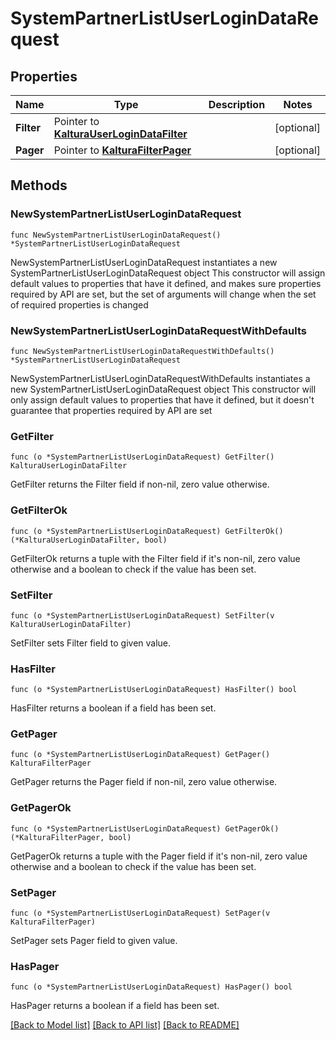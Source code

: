 # SystemPartnerListUserLoginDataRequest

## Properties

Name | Type | Description | Notes
------------ | ------------- | ------------- | -------------
**Filter** | Pointer to [**KalturaUserLoginDataFilter**](KalturaUserLoginDataFilter.md) |  | [optional] 
**Pager** | Pointer to [**KalturaFilterPager**](KalturaFilterPager.md) |  | [optional] 

## Methods

### NewSystemPartnerListUserLoginDataRequest

`func NewSystemPartnerListUserLoginDataRequest() *SystemPartnerListUserLoginDataRequest`

NewSystemPartnerListUserLoginDataRequest instantiates a new SystemPartnerListUserLoginDataRequest object
This constructor will assign default values to properties that have it defined,
and makes sure properties required by API are set, but the set of arguments
will change when the set of required properties is changed

### NewSystemPartnerListUserLoginDataRequestWithDefaults

`func NewSystemPartnerListUserLoginDataRequestWithDefaults() *SystemPartnerListUserLoginDataRequest`

NewSystemPartnerListUserLoginDataRequestWithDefaults instantiates a new SystemPartnerListUserLoginDataRequest object
This constructor will only assign default values to properties that have it defined,
but it doesn't guarantee that properties required by API are set

### GetFilter

`func (o *SystemPartnerListUserLoginDataRequest) GetFilter() KalturaUserLoginDataFilter`

GetFilter returns the Filter field if non-nil, zero value otherwise.

### GetFilterOk

`func (o *SystemPartnerListUserLoginDataRequest) GetFilterOk() (*KalturaUserLoginDataFilter, bool)`

GetFilterOk returns a tuple with the Filter field if it's non-nil, zero value otherwise
and a boolean to check if the value has been set.

### SetFilter

`func (o *SystemPartnerListUserLoginDataRequest) SetFilter(v KalturaUserLoginDataFilter)`

SetFilter sets Filter field to given value.

### HasFilter

`func (o *SystemPartnerListUserLoginDataRequest) HasFilter() bool`

HasFilter returns a boolean if a field has been set.

### GetPager

`func (o *SystemPartnerListUserLoginDataRequest) GetPager() KalturaFilterPager`

GetPager returns the Pager field if non-nil, zero value otherwise.

### GetPagerOk

`func (o *SystemPartnerListUserLoginDataRequest) GetPagerOk() (*KalturaFilterPager, bool)`

GetPagerOk returns a tuple with the Pager field if it's non-nil, zero value otherwise
and a boolean to check if the value has been set.

### SetPager

`func (o *SystemPartnerListUserLoginDataRequest) SetPager(v KalturaFilterPager)`

SetPager sets Pager field to given value.

### HasPager

`func (o *SystemPartnerListUserLoginDataRequest) HasPager() bool`

HasPager returns a boolean if a field has been set.


[[Back to Model list]](../README.md#documentation-for-models) [[Back to API list]](../README.md#documentation-for-api-endpoints) [[Back to README]](../README.md)


